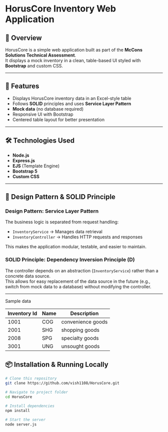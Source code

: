 # HorusCore Inventory Web Application

## 📌 Overview
HorusCore is a simple web application built as part of the **McCons Solutions Technical Assessment**.  
It displays a mock inventory in a clean, table-based UI styled with **Bootstrap** and custom CSS.

---

## 🚀 Features
- Displays HorusCore inventory data in an Excel-style table
- Follows **SOLID** principles and uses **Service Layer Pattern**
- **Mock data** (no database required)
- Responsive UI with Bootstrap
- Centered table layout for better presentation

---

## 🛠 Technologies Used
- **Node.js**
- **Express.js**
- **EJS** (Template Engine)
- **Bootstrap 5**
- **Custom CSS**

---

## 🧩 Design Pattern & SOLID Principle

### Design Pattern: **Service Layer Pattern**
The business logic is separated from request handling:
- `InventoryService` → Manages data retrieval
- `InventoryController` → Handles HTTP requests and responses

This makes the application modular, testable, and easier to maintain.

### SOLID Principle: **Dependency Inversion Principle (D)**
The controller depends on an abstraction (`InventoryService`) rather than a concrete data source.  
This allows for easy replacement of the data source in the future (e.g., switch from mock data to a database) without modifying the controller.

---

Sample data

| Inventory Id | Name | Description       |
| ------------ | ---- | ----------------- |
| 1001         | COG  | convenience goods |
| 2001         | SHG  | shopping goods    |
| 2008         | SPG  | specialty goods   |
| 3001         | UNG  | unsought goods    |


## 📦 Installation & Running Locally
```bash
# Clone this repository
git clone https://github.com/vish1108/HorusCore.git

# Navigate to project folder
cd HorusCore

# Install dependencies
npm install

# Start the server
node server.js


